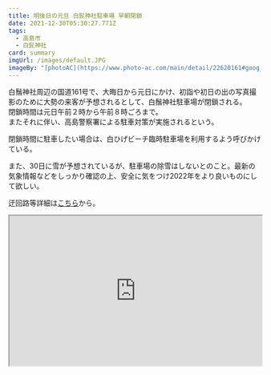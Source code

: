 ```yaml
---
title: 明後日の元旦 白髭神社駐車場 早朝閉鎖
date: 2021-12-30T05:30:27.771Z
tags:
  - 高島市
  - 白髭神社
card: summary
imgUrl: /images/default.JPG
imageBy: "[photoAC](https://www.photo-ac.com/main/detail/22620161#goog_rewarded)"
---
```

白鬚神社周辺の国道161号で、大晦日から元日にかけ、初詣や初日の出の写真撮影のために大勢の来客が予想されるとして、白鬚神社駐車場が閉鎖される。  
閉鎖時間は元日午前２時から午前８時ごろまで。  
またそれに伴い、高島警察署による駐車対策が実施されるという。

閉鎖時間に駐車したい場合は、白ひげビーチ臨時駐車場を利用するよう呼びかけている。

また、30日に雪が予想されているが、駐車場の除雪はしないとのこと。最新の気象情報などをしっかり確認の上、安全に気をつけ2022年をより良いものにして欲しい。

迂回路等詳細は[こちら](http://www.city.takashima.shiga.jp/www/contents/1514350904457/index.html)から。

<iframe src="https://www.google.com/maps/d/u/0/embed?mid=1D326Bnw1-yB9O2ZtLsuVX1ImZJKd247H&ehbc=2E312F" style="width:100%; height: 300px;"></iframe>